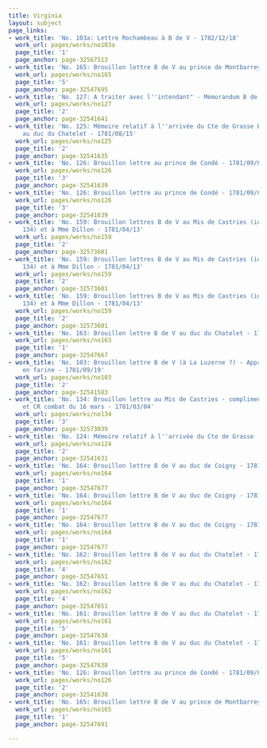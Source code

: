 ```yaml
---
title: Virginia
layout: subject
page_links:
- work_title: 'No. 103a: Lettre Rochambeau à B de V - 1782/12/18'
  work_url: pages/works/no103a
  page_title: '1'
  page_anchor: page-32567513
- work_title: 'No. 165: Brouillon lettre B de V au prince de Montbarrey - 1780/10/22'
  work_url: pages/works/no165
  page_title: '5'
  page_anchor: page-32547695
- work_title: 'No. 127: A traiter avec l''intendant" - Mémorandum B de V - 1781/09/18'
  work_url: pages/works/no127
  page_title: '2'
  page_anchor: page-32541641
- work_title: 'No. 125: Mémoire relatif à l''arrivée du Cte de Grasse Brouillon lettre
    au duc du Chatelet - 1781/08/15'
  work_url: pages/works/no125
  page_title: '2'
  page_anchor: page-32541635
- work_title: 'No. 126: Brouillon lettre au prince de Condé - 1781/09/05'
  work_url: pages/works/no126
  page_title: '3'
  page_anchor: page-32541639
- work_title: 'No. 126: Brouillon lettre au prince de Condé - 1781/09/05'
  work_url: pages/works/no126
  page_title: '3'
  page_anchor: page-32541639
- work_title: 'No. 159: Brouillon lettres B de V au Mis de Castries (identique à n°
    134) et à Mme Dillon - 1781/04/13'
  work_url: pages/works/no159
  page_title: '2'
  page_anchor: page-32573601
- work_title: 'No. 159: Brouillon lettres B de V au Mis de Castries (identique à n°
    134) et à Mme Dillon - 1781/04/13'
  work_url: pages/works/no159
  page_title: '2'
  page_anchor: page-32573601
- work_title: 'No. 159: Brouillon lettres B de V au Mis de Castries (identique à n°
    134) et à Mme Dillon - 1781/04/13'
  work_url: pages/works/no159
  page_title: '2'
  page_anchor: page-32573601
- work_title: 'No. 163: Brouillon lettre B de V au duc du Chatelet - 1781/03/01'
  work_url: pages/works/no163
  page_title: '1'
  page_anchor: page-32547667
- work_title: 'No. 103: Brouillon lettre B de V (à La Luzerne ?) - Approvisonnement
    en farine - 1781/09/19'
  work_url: pages/works/no103
  page_title: '2'
  page_anchor: page-32541583
- work_title: 'No. 134: Brouillon lettre au Mis de Castries - compliment pour nomination
    et CR combat du 16 mars - 1781/03/04'
  work_url: pages/works/no134
  page_title: '3'
  page_anchor: page-32573039
- work_title: 'No. 124: Mémoire relatif à l''arrivée du Cte de Grasse - 1781/08/01'
  work_url: pages/works/no124
  page_title: '2'
  page_anchor: page-32541631
- work_title: 'No. 164: Brouillon lettre B de V au duc de Coigny - 1781/02'
  work_url: pages/works/no164
  page_title: '1'
  page_anchor: page-32547677
- work_title: 'No. 164: Brouillon lettre B de V au duc de Coigny - 1781/02'
  work_url: pages/works/no164
  page_title: '1'
  page_anchor: page-32547677
- work_title: 'No. 164: Brouillon lettre B de V au duc de Coigny - 1781/02'
  work_url: pages/works/no164
  page_title: '1'
  page_anchor: page-32547677
- work_title: 'No. 162: Brouillon lettre B de V au duc du Chatelet - 1781/05/12'
  work_url: pages/works/no162
  page_title: '4'
  page_anchor: page-32547651
- work_title: 'No. 162: Brouillon lettre B de V au duc du Chatelet - 1781/05/12'
  work_url: pages/works/no162
  page_title: '4'
  page_anchor: page-32547651
- work_title: 'No. 161: Brouillon lettre B de V au duc du Chatelet - 1781/07/30'
  work_url: pages/works/no161
  page_title: '5'
  page_anchor: page-32547638
- work_title: 'No. 161: Brouillon lettre B de V au duc du Chatelet - 1781/07/30'
  work_url: pages/works/no161
  page_title: '5'
  page_anchor: page-32547638
- work_title: 'No. 126: Brouillon lettre au prince de Condé - 1781/09/05'
  work_url: pages/works/no126
  page_title: '2'
  page_anchor: page-32541638
- work_title: 'No. 165: Brouillon lettre B de V au prince de Montbarrey - 1780/10/22'
  work_url: pages/works/no165
  page_title: '1'
  page_anchor: page-32547691

---
```

